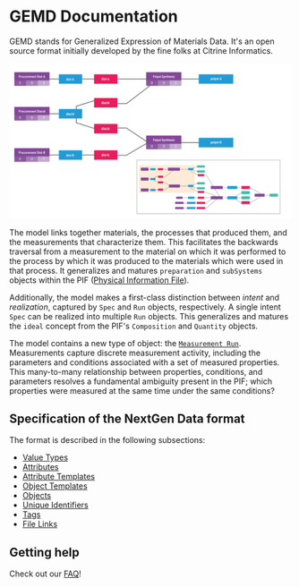 # GEMD Documentation

GEMD stands for Generalized Expression of Materials Data. It's an open source format initially developed by the fine folks at Citrine Informatics.

![Material Graph](img/FORMULATIONS_ILLS_2.png)

The model links together materials, the processes that produced them, and the measurements that characterize them.
This facilitates the backwards traversal from a measurement to the material on which it was performed to the process by which it was produced to the materials which were used in that process.
It generalizes and matures `preparation` and `subSystems` objects within the PIF ([Physical Information File](https://citrineinformatics.github.io/pif-documentation/)).

Additionally, the model makes a first-class distinction between *intent* and *realization*, captured by `Spec` and `Run` objects, respectively.
A single intent `Spec` can be realized into multiple `Run` objects.
This generalizes and matures the `ideal` concept from the PIF's `Composition` and `Quantity` objects.

The model contains a new type of object: the [`Measurement Run`](./specification/objects/#measurement-run).
Measurements capture discrete measurement activity, including the parameters and conditions associated with a set of measured properties.
This many-to-many relationship between properties, conditions, and parameters resolves a fundamental ambiguity present in the PIF; which properties were measured at the same time under the same conditions?

## Specification of the NextGen Data format

The format is described in the following subsections:

* [Value Types](./specification/value-types)
* [Attributes](./specification/attributes)
* [Attribute Templates](./specification/attribute-templates)
* [Object Templates](./specification/object-templates)
* [Objects](./specification/objects)
* [Unique Identifiers](./specification/unique-identifiers)
* [Tags](./specification/tags)
* [File Links](./specification/file-links)

## Getting help

Check out our [FAQ](./faq.md)!

